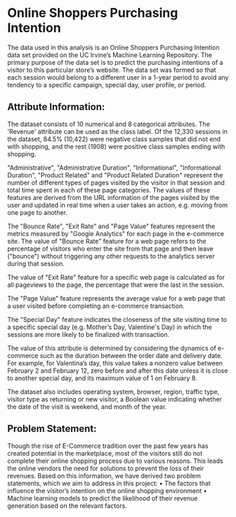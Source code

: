# Online Shoppers Purchasing Intention
 The data used in this analysis is an Online Shoppers Purchasing Intention data set provided on the UC Irvine’s Machine Learning Repository. The primary purpose of the data set is to predict the purchasing intentions of a visitor to this particular store’s website. The data set was formed so that each session would belong to a different user in a 1-year period to avoid any tendency to a specific campaign, special day, user profile, or period.

## Attribute Information:

The dataset consists of 10 numerical and 8 categorical attributes. The 'Revenue' attribute can be used as the class label. Of the 12,330 sessions in the dataset, 84.5% (10,422) were negative class samples that did not end with shopping, and the rest (1908) were positive class samples ending with shopping.

"Administrative", "Administrative Duration", "Informational", "Informational Duration", "Product Related" and "Product Related Duration" represent the number of different types of pages visited by the visitor in that session and total time spent in each of these page categories. The values of these features are derived from the URL information of the pages visited by the user and updated in real time when a user takes an action, e.g. moving from one page to another. 

The "Bounce Rate", "Exit Rate" and "Page Value" features represent the metrics measured by "Google Analytics" for each page in the e-commerce site. The value of "Bounce Rate" feature for a web page refers to the percentage of visitors who enter the site from that page and then leave ("bounce") without triggering any other requests to the analytics server during that session.

The value of "Exit Rate" feature for a specific web page is calculated as for all pageviews to the page, the percentage that were the last in the session. 

The "Page Value" feature represents the average value for a web page that a user visited before completing an e-commerce transaction. 

The "Special Day" feature indicates the closeness of the site visiting time to a specific special day (e.g. Mother’s Day, Valentine's Day) in which the sessions are more likely to be finalized with transaction. 

The value of this attribute is determined by considering the dynamics of e-commerce such as the duration between the order date and delivery date. For example, for Valentina’s day, this value takes a nonzero value between February 2 and February 12, zero before and after this date unless it is close to another special day, and its maximum value of 1 on February 8. 

The dataset also includes operating system, browser, region, traffic type, visitor type as returning or new visitor, a Boolean value indicating whether the date of the visit is weekend, and month of the year.


## Problem Statement:

Though the rise of E-Commerce tradition over the past few years has created potential in the marketplace, most of the visitors still do not complete their online shopping process due to various reasons. 
This leads the online vendors the need for solutions to prevent the loss of their revenues. 
Based on this information, we have derived two  problem statements, which we aim to address in this project: 
	• The factors that influence the visitor’s intention on the online shopping environment
	• Machine learning models to predict the likelihood of their revenue generation based on the relevant factors.
